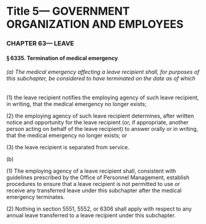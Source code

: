 
# Title 5— GOVERNMENT ORGANIZATION AND EMPLOYEES
### CHAPTER 63— LEAVE
#### § 6335. Termination of medical emergency
###### (a) The medical emergency affecting a leave recipient shall, for purposes of this subchapter, be considered to have terminated on the date as of which

(1) the leave recipient notifies the employing agency of such leave recipient, in writing, that the medical emergency no longer exists;

(2) the employing agency of such leave recipient determines, after written notice and opportunity for the leave recipient (or, if appropriate, another person acting on behalf of the leave recipient) to answer orally or in writing, that the medical emergency no longer exists; or

(3) the leave recipient is separated from service.

(b)

(1) The employing agency of a leave recipient shall, consistent with guidelines prescribed by the Office of Personnel Management, establish procedures to ensure that a leave recipient is not permitted to use or receive any transferred leave under this subchapter after the medical emergency terminates.

(2) Nothing in section 5551, 5552, or 6306 shall apply with respect to any annual leave transferred to a leave recipient under this subchapter.
